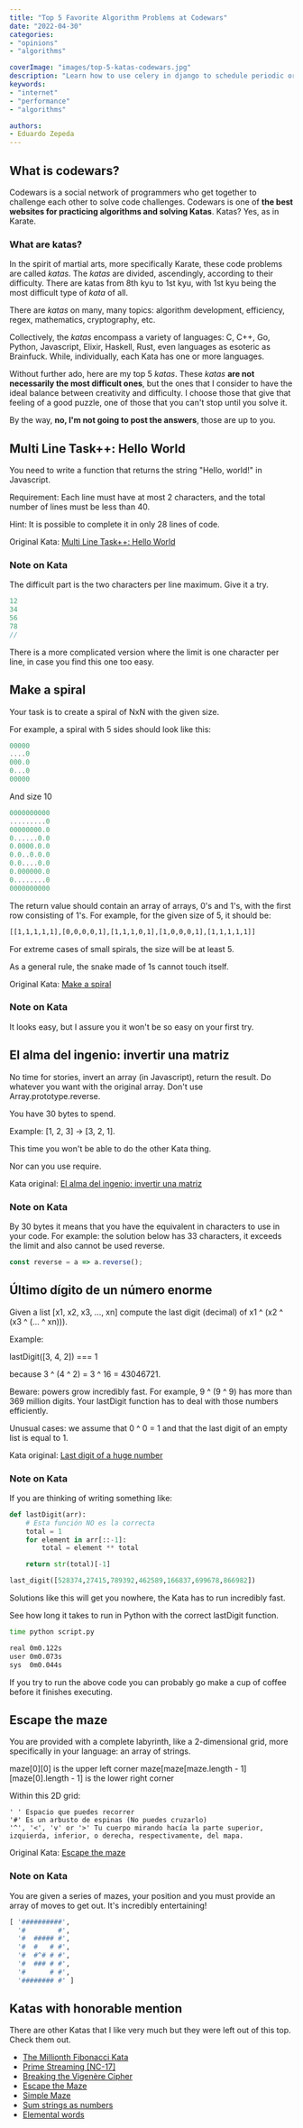 ```yaml
---
title: "Top 5 Favorite Algorithm Problems at Codewars"
date: "2022-04-30"
categories:
- "opinions"
- "algorithms"

coverImage: "images/top-5-katas-codewars.jpg"
description: "Learn how to use celery in django to schedule periodic or maintenance tasks to run every certain time or on a given date."
keywords:
- "internet"
- "performance"
- "algorithms"

authors:
- Eduardo Zepeda
---
```


## What is codewars?

Codewars is a social network of programmers who get together to challenge each other to solve code challenges. Codewars is one of **the best websites for practicing algorithms and solving Katas**. Katas? Yes, as in Karate.

### What are katas?

In the spirit of martial arts, more specifically Karate, these code problems are called _katas_. The _katas_ are divided, ascendingly, according to their difficulty. There are katas from 8th kyu to 1st kyu, with 1st kyu being the most difficult type of _kata_ of all.

There are _katas_ on many, many topics: algorithm development, efficiency, regex, mathematics, cryptography, etc.

Collectively, the _katas_ encompass a variety of languages: C, C++, Go, Python, Javascript, Elixir, Haskell, Rust, even languages as esoteric as Brainfuck. While, individually, each Kata has one or more languages.

Without further ado, here are my top 5 _katas_. These _katas_ **are not necessarily the most difficult ones**, but the ones that I consider to have the ideal balance between creativity and difficulty. I choose those that give that feeling of a good puzzle, one of those that you can't stop until you solve it.

By the way, **no, I'm not going to post the answers**, those are up to you.

## Multi Line Task++: Hello World

You need to write a function that returns the string "Hello, world!" in Javascript.

Requirement: Each line must have at most 2 characters, and the total number of lines must be less than 40.

Hint: It is possible to complete it in only 28 lines of code.

Original Kata: [Multi Line Task++: Hello World](https://www.codewars.com/kata/59a421985eb5d4bb41000031)

### Note on Kata

The difficult part is the two characters per line maximum. Give it a try.

```javascript
12
34
56
78
//
```

There is a more complicated version where the limit is one character per line, in case you find this one too easy.

## Make a spiral

Your task is to create a spiral of NxN with the given size.

For example, a spiral with 5 sides should look like this:

```javascript
00000
....0
000.0
0...0
00000
```

And size 10

```javascript
0000000000
.........0
00000000.0
0......0.0
0.0000.0.0
0.0..0.0.0
0.0....0.0
0.000000.0
0........0
0000000000
```

The return value should contain an array of arrays, 0's and 1's, with the first row consisting of 1's. For example, for the given size of 5, it should be:

```bash
[[1,1,1,1,1],[0,0,0,0,1],[1,1,1,0,1],[1,0,0,0,1],[1,1,1,1,1]]
```

For extreme cases of small spirals, the size will be at least 5.

As a general rule, the snake made of 1s cannot touch itself.

Original Kata: [Make a spiral](https://www.codewars.com/kata/534e01fbbb17187c7e0000c6)

### Note on Kata

It looks easy, but I assure you it won't be so easy on your first try.

## El alma del ingenio: invertir una matriz

No time for stories, invert an array (in Javascript), return the result. Do whatever you want with the original array. Don't use Array.prototype.reverse.

You have 30 bytes to spend.

Example: [1, 2, 3] → [3, 2, 1].

This time you won't be able to do the other Kata thing.

Nor can you use require.

Kata original: [El alma del ingenio: invertir una matriz](https://www.codewars.com/kata/59b81886460387d8fc000043)

### Note on Kata

By 30 bytes it means that you have the equivalent in characters to use in your code. For example: the solution below has 33 characters, it exceeds the limit and also cannot be used reverse.

```javascript
const reverse = a => a.reverse();
```

## Último dígito de un número enorme

Given a list [x1, x2, x3, ..., xn] compute the last digit (decimal) of x1 ^ (x2 ^ (x3 ^ (... ^ xn))).

Example:

lastDigit([3, 4, 2]) === 1

because 3 ^ (4 ^ 2) = 3 ^ 16 = 43046721.

Beware: powers grow incredibly fast. For example, 9 ^ (9 ^ 9) has more than 369 million digits. Your lastDigit function has to deal with those numbers efficiently.

Unusual cases: we assume that 0 ^ 0 = 1 and that the last digit of an empty list is equal to 1.

Kata original: [Last digit of a huge number](https://www.codewars.com/kata/5518a860a73e708c0a000027)

### Note on Kata

If you are thinking of writing something like:

```python
def lastDigit(arr):
    # Esta función NO es la correcta
    total = 1
    for element in arr[::-1]:
        total = element ** total

    return str(total)[-1]

last_digit([528374,27415,789392,462589,166837,699678,866982])
```

Solutions like this will get you nowhere, the Kata has to run incredibly fast.

See how long it takes to run in Python with the correct lastDigit function.

```bash
time python script.py 

real 0m0.122s
user 0m0.073s
sys	 0m0.044s
```

If you try to run the above code you can probably go make a cup of coffee before it finishes executing.

## Escape the maze

You are provided with a complete labyrinth, like a 2-dimensional grid, more specifically in your language: an array of strings.

maze[0][0] is the upper left corner
maze[maze[maze.length - 1][maze[0].length - 1] is the lower right corner

Within this 2D grid:

```
' ' Espacio que puedes recorrer
'#' Es un arbusto de espinas (No puedes cruzarlo)
'^', '<', 'v' or '>' Tu cuerpo mirando hacía la parte superior, izquierda, inferior, o derecha, respectivamente, del mapa.
```

Original Kata: [Escape the maze](https://www.codewars.com/kata/5877027d885d4f6144000404)

### Note on Kata

You are given a series of mazes, your position and you must provide an array of moves to get out. It's incredibly entertaining!

```python
[ '##########',
  '#        #',
  '#  ##### #',
  '#  #   # #',
  '#  #^# # #',
  '#  ### # #',
  '#      # #',
  '######## #' ]
```

## Katas with honorable mention

There are other Katas that I like very much but they were left out of this top. Check them out.

* [The Millionth Fibonacci Kata](https://www.codewars.com/kata/53d40c1e2f13e331fc000c26)
* [Prime Streaming [NC-17]](https://www.codewars.com/kata/59122604e5bc240817000016)
* [Breaking the Vigenère Cipher](https://www.codewars.com/kata/544e5d75908f2d5eb700052b)
* [Escape the Maze](https://www.codewars.com/kata/5877027d885d4f6144000404)
* [Simple Maze](https://www.codewars.com/kata/56bb9b7838dd34d7d8001b3c)
* [Sum strings as numbers](https://www.codewars.com/kata/5324945e2ece5e1f32000370)
* [Elemental words](https://www.codewars.com/kata/56fa9cd6da8ca623f9001233)